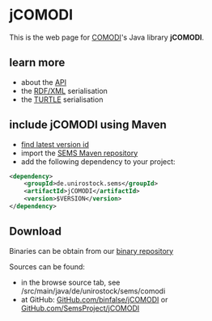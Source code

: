jCOMODI 
========

This is the web page for [COMODI](http://sems.uni-rostock.de/trac/comodi/wiki)'s Java library **jCOMODI**.

learn more 
-----------

* about the [API](API)
* the [RDF/XML](ComodiSerialisation#RDF-XML) serialisation
* the [TURTLE](ComodiSerialisation#TURTLE) serialisation

include jCOMODI using Maven 
----------------------------

* [find latest version id](https://github.com/SemsProject/maven-repository/tree/releases/de/unirostock/sems/jCOMODI)
* import the [SEMS Maven repository](https://sems.uni-rostock.de/2013/10/maven-repository/)
* add the following dependency to your project:

```xml
<dependency>
    <groupId>de.unirostock.sems</groupId>
    <artifactId>jCOMODI</artifactId>
    <version>$VERSION</version>
</dependency>
```

Download
---------

Binaries can be obtain from our [binary repository](http://bin.sems.uni-rostock.de/jCOMODI)

Sources can be found:

* in the browse source tab, see /src/main/java/de/unirostock/sems/comodi
* at GitHub: [GitHub.com/binfalse/jCOMODI](https://github.com/binfalse/jCOMODI) or [GitHub.com/SemsProject/jCOMODI](https://github.com/SemsProject/jCOMODI)
